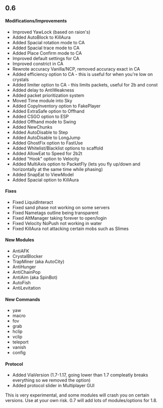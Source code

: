 ## 0.6
#### Modifications/Improvements
- Improved YawLock (based on raion's)
- Added AutoBlock to KillAura
- Added Spacial rotation mode to CA
- Added Spacial trace mode to CA
- Added Place Confirm mode to CA
- Improved default settings for CA
- Improved constrict in CA
- Rewrote accuracy Vanilla/NCP, removed accuracy exact in CA
- Added efficiency option to CA - this is useful for when you're low on crystals
- Added limiter option to CA - this limits packets, useful for 2b and const
- Added delay to AntiWeakness
- Added packet prioritization system
- Moved Time module into Sky
- Added CopyInventory option to FakePlayer
- Added ExtraSafe option to Offhand
- Added CSGO option to ESP
- Added Offhand mode to Swing
- Added NewChunks
- Added AutoDisable to Step
- Added AutoDisable to LongJump
- Added GhostFix option to FastUse
- Added Whitelist/Blacklist options to scaffold
- Added AllowEat to Speed for 2b2t
- Added "Hook" option to Velocity
- Added MultiAxis option to PacketFly (lets you fly up/down and horizontally at the same time while phasing)
- Added SnapEat to ViewModel
- Added Spacial option to KillAura

#### Fixes
- Fixed LiquidInteract
- Fixed sand phase not working on some servers
- Fixed Nametags outline being transparent
- Fixed AltManager taking forever to open/login
- Fixed Velocity NoPush not working in water
- Fixed KillAura not attacking certain mobs such as Slimes

#### New Modules
- AntiAFK
- CrystalBlocker
- TrapMiner (aka AutoCity)
- AntiHunger
- AntiChainPop
- AntiAim (aka SpinBot)
- AutoFish
- AntiLevitation

#### New Commands
- yaw
- macro
- fov
- grab
- hclip
- vclip
- teleport
- vanish
- config

#### Protocol
- Added ViaVersion (1.7-1.17, going lower than 1.7 compleatly breaks everything so we removed the option)
- Added protocol slider in Multiplayer GUI

This is very experimental, and some modules will crash you on certain versions. Use at your own risk. 0.7 will add lots of modules/options for 1.8.
